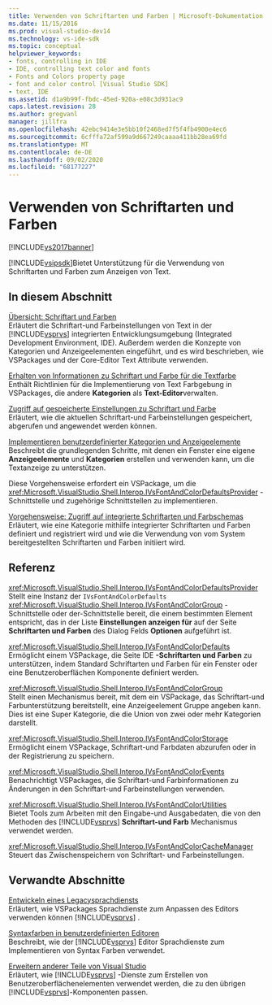 ```yaml
---
title: Verwenden von Schriftarten und Farben | Microsoft-Dokumentation
ms.date: 11/15/2016
ms.prod: visual-studio-dev14
ms.technology: vs-ide-sdk
ms.topic: conceptual
helpviewer_keywords:
- fonts, controlling in IDE
- IDE, controlling text color and fonts
- Fonts and Colors property page
- font and color control [Visual Studio SDK]
- text, IDE
ms.assetid: d1a9b99f-fbdc-45ed-920a-e08c3d931ac9
caps.latest.revision: 28
ms.author: gregvanl
manager: jillfra
ms.openlocfilehash: 42ebc9414e3e5bb10f2468ed7f5f4fb4900e4ec6
ms.sourcegitcommit: 6cfffa72af599a9d667249caaaa411bb28ea69fd
ms.translationtype: MT
ms.contentlocale: de-DE
ms.lasthandoff: 09/02/2020
ms.locfileid: "68177227"
---
```

# <a name="using-fonts-and-colors"></a>Verwenden von Schriftarten und Farben
[!INCLUDE[vs2017banner](../includes/vs2017banner.md)]

[!INCLUDE[vsipsdk](../includes/vsipsdk-md.md)]Bietet Unterstützung für die Verwendung von Schriftarten und Farben zum Anzeigen von Text.  
  
## <a name="in-this-section"></a>In diesem Abschnitt  
 [Übersicht: Schriftart und Farben](../extensibility/font-and-color-overview.md)  
 Erläutert die Schriftart-und Farbeinstellungen von Text in der [!INCLUDE[vsprvs](../includes/vsprvs-md.md)] integrierten Entwicklungsumgebung (Integrated Development Environment, IDE). Außerdem werden die Konzepte von Kategorien und Anzeigeelementen eingeführt, und es wird beschrieben, wie VSPackages und der Core-Editor Text Attribute verwenden.  
  
 [Erhalten von Informationen zu Schriftart und Farbe für die Textfarbe](../extensibility/getting-font-and-color-information-for-text-colorization.md)  
 Enthält Richtlinien für die Implementierung von Text Farbgebung in VSPackages, die andere **Kategorien** als **Text-Editor**verwalten.  
  
 [Zugriff auf gespeicherte Einstellungen zu Schriftart und Farbe](../extensibility/accessing-stored-font-and-color-settings.md)  
 Erläutert, wie die aktuellen Schriftart-und Farbeinstellungen gespeichert, abgerufen und angewendet werden können.  
  
 [Implementieren benutzerdefinierter Kategorien und Anzeigeelemente](../extensibility/implementing-custom-categories-and-display-items.md)  
 Beschreibt die grundlegenden Schritte, mit denen ein Fenster eine eigene **Anzeigeelemente** und **Kategorien** erstellen und verwenden kann, um die Textanzeige zu unterstützen.  
  
 Diese Vorgehensweise erfordert ein VSPackage, um die <xref:Microsoft.VisualStudio.Shell.Interop.IVsFontAndColorDefaultsProvider> -Schnittstelle und zugehörige Schnittstellen zu implementieren.  
  
 [Vorgehensweise: Zugriff auf integrierte Schriftarten und Farbschemas](../extensibility/how-to-access-the-built-in-fonts-and-color-scheme.md)  
 Erläutert, wie eine Kategorie mithilfe integrierter Schriftarten und Farben definiert und registriert wird und wie die Verwendung von vom System bereitgestellten Schriftarten und Farben initiiert wird.  
  
## <a name="reference"></a>Referenz  
 <xref:Microsoft.VisualStudio.Shell.Interop.IVsFontAndColorDefaultsProvider>  
 Stellt eine Instanz der `IVsFontAndColorDefaults` <xref:Microsoft.VisualStudio.Shell.Interop.IVsFontAndColorGroup> -Schnittstelle oder der-Schnittstelle bereit, die einem bestimmten Element entspricht, das in der Liste **Einstellungen anzeigen für** auf der Seite **Schriftarten und Farben** des Dialog Felds **Optionen** aufgeführt ist.  
  
 <xref:Microsoft.VisualStudio.Shell.Interop.IVsFontAndColorDefaults>  
 Ermöglicht einem VSPackage, die Seite IDE **-Schriftarten und Farben** zu unterstützen, indem Standard Schriftarten und Farben für ein Fenster oder eine Benutzeroberflächen Komponente definiert werden.  
  
 <xref:Microsoft.VisualStudio.Shell.Interop.IVsFontAndColorGroup>  
 Stellt einen Mechanismus bereit, mit dem ein VSPackage, das Schriftart-und Farbunterstützung bereitstellt, eine Anzeigeelement Gruppe angeben kann. Dies ist eine Super Kategorie, die die Union von zwei oder mehr Kategorien darstellt.  
  
 <xref:Microsoft.VisualStudio.Shell.Interop.IVsFontAndColorStorage>  
 Ermöglicht einem VSPackage, Schriftart-und Farbdaten abzurufen oder in der Registrierung zu speichern.  
  
 <xref:Microsoft.VisualStudio.Shell.Interop.IVsFontAndColorEvents>  
 Benachrichtigt VSPackages, die Schriftart-und Farbinformationen zu Änderungen in den Schriftart-und Farbeinstellungen verwenden.  
  
 <xref:Microsoft.VisualStudio.Shell.Interop.IVsFontAndColorUtilities>  
 Bietet Tools zum Arbeiten mit den Eingabe-und Ausgabedaten, die von den Methoden des [!INCLUDE[vsprvs](../includes/vsprvs-md.md)] **Schriftart-und Farb** Mechanismus verwendet werden.  
  
 <xref:Microsoft.VisualStudio.Shell.Interop.IVsFontAndColorCacheManager>  
 Steuert das Zwischenspeichern von Schriftart- und Farbeinstellungen.  
  
## <a name="related-sections"></a>Verwandte Abschnitte  
 [Entwickeln eines Legacysprachdiensts](../extensibility/internals/developing-a-legacy-language-service.md)  
 Erläutert, wie VSPackages Sprachdienste zum Anpassen des Editors verwenden können [!INCLUDE[vsprvs](../includes/vsprvs-md.md)] .  
  
 [Syntaxfarben in benutzerdefinierten Editoren](../extensibility/syntax-coloring-in-custom-editors.md)  
 Beschreibt, wie der [!INCLUDE[vsprvs](../includes/vsprvs-md.md)] Editor Sprachdienste zum Implementieren von Syntax Farben verwendet.  
  
 [Erweitern anderer Teile von Visual Studio](../extensibility/extending-other-parts-of-visual-studio.md)  
 Erläutert, wie [!INCLUDE[vsprvs](../includes/vsprvs-md.md)] -Dienste zum Erstellen von Benutzeroberflächenelementen verwendet werden, die zu den übrigen [!INCLUDE[vsprvs](../includes/vsprvs-md.md)]-Komponenten passen.
